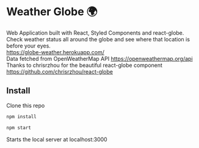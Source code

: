 # Weather Globe 🌍
Web Application built with React, Styled Components and react-globe.<br/>
Check weather status all around the globe and see where that location is before your eyes.
<br/>
https://globe-weather.herokuapp.com/
<br/>
Data fetched from OpenWeatherMap API https://openweathermap.org/api
<br/>
Thanks to chrisrzhou for the beautiful react-globe component https://github.com/chrisrzhou/react-globe

## Install
Clone this repo
```sh
npm install
```
```sh
npm start
```
Starts the local server at localhost:3000
